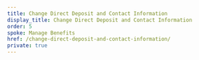 ```yaml
---
title: Change Direct Deposit and Contact Information
display_title: Change Direct Deposit and Contact Information
order: 5
spoke: Manage Benefits
href: /change-direct-deposit-and-contact-information/
private: true
---
```

